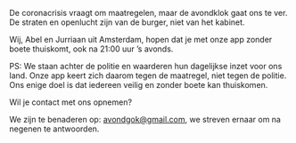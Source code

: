 De coronacrisis vraagt om maatregelen, maar de avondklok gaat ons te ver. De straten en openlucht zijn van de burger, niet van het kabinet. 

Wij, Abel en Jurriaan uit Amsterdam, hopen dat je met onze app zonder boete thuiskomt, ook na 21:00 uur ’s avonds. 

PS: We staan achter de politie en waarderen hun dagelijkse inzet voor ons land. Onze app keert zich daarom tegen de maatregel, niet tegen de politie. Ons enige doel is dat iedereen veilig en zonder boete kan thuiskomen.

Wil je contact met ons opnemen?

We zijn te benaderen op: avondgok@gmail.com, we streven ernaar om na negenen te antwoorden.
